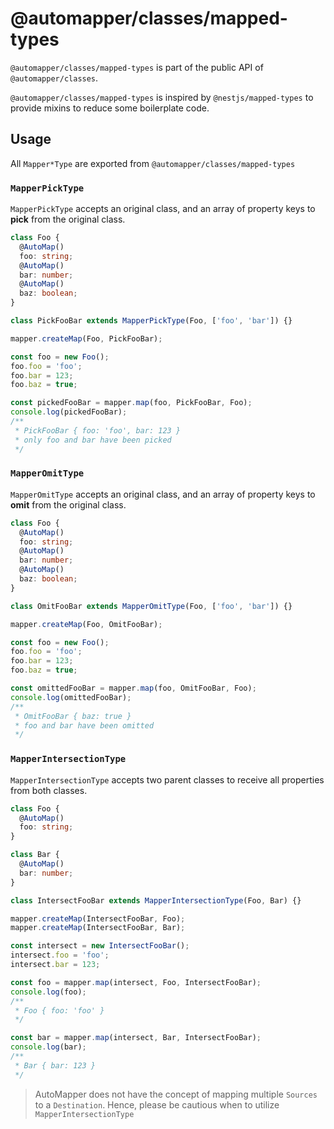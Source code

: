 # @automapper/classes/mapped-types

`@automapper/classes/mapped-types` is part of the public API of `@automapper/classes`.

`@automapper/classes/mapped-types` is inspired by `@nestjs/mapped-types` to provide mixins to reduce some boilerplate code.

## Usage

All `Mapper*Type` are exported from `@automapper/classes/mapped-types`

### `MapperPickType`

`MapperPickType` accepts an original class, and an array of property keys to **pick** from the original class.

```ts
class Foo {
  @AutoMap()
  foo: string;
  @AutoMap()
  bar: number;
  @AutoMap()
  baz: boolean;
}

class PickFooBar extends MapperPickType(Foo, ['foo', 'bar']) {}

mapper.createMap(Foo, PickFooBar);

const foo = new Foo();
foo.foo = 'foo';
foo.bar = 123;
foo.baz = true;

const pickedFooBar = mapper.map(foo, PickFooBar, Foo);
console.log(pickedFooBar);
/**
 * PickFooBar { foo: 'foo', bar: 123 }
 * only foo and bar have been picked
 */
```

### `MapperOmitType`

`MapperOmitType` accepts an original class, and an array of property keys to **omit** from the original class.

```ts
class Foo {
  @AutoMap()
  foo: string;
  @AutoMap()
  bar: number;
  @AutoMap()
  baz: boolean;
}

class OmitFooBar extends MapperOmitType(Foo, ['foo', 'bar']) {}

mapper.createMap(Foo, OmitFooBar);

const foo = new Foo();
foo.foo = 'foo';
foo.bar = 123;
foo.baz = true;

const omittedFooBar = mapper.map(foo, OmitFooBar, Foo);
console.log(omittedFooBar);
/**
 * OmitFooBar { baz: true }
 * foo and bar have been omitted
 */
```

### `MapperIntersectionType`

`MapperIntersectionType` accepts two parent classes to receive all properties from both classes.

```ts
class Foo {
  @AutoMap()
  foo: string;
}

class Bar {
  @AutoMap()
  bar: number;
}

class IntersectFooBar extends MapperIntersectionType(Foo, Bar) {}

mapper.createMap(IntersectFooBar, Foo);
mapper.createMap(IntersectFooBar, Bar);

const intersect = new IntersectFooBar();
intersect.foo = 'foo';
intersect.bar = 123;

const foo = mapper.map(intersect, Foo, IntersectFooBar);
console.log(foo);
/**
 * Foo { foo: 'foo' }
 */

const bar = mapper.map(intersect, Bar, IntersectFooBar);
console.log(bar);
/**
 * Bar { bar: 123 }
 */
```

> AutoMapper does not have the concept of mapping multiple `Sources` to a `Destination`. Hence, please be cautious when to utilize `MapperIntersectionType`

